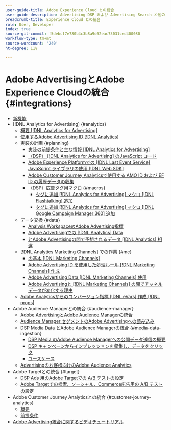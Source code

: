 ```yaml
---
user-guide-title: Adobe Experience Cloud との統合
user-guide-description: Advertising DSP および Advertising Search と他の Adobe Experience Cloud 製品およびサービスとの統合について学習します。
breadcrumb-title: Experience Cloud との統合
role: User, Developer
index: true
source-git-commit: f5debcf7e780b4c3b8a9d62eac73031ced400080
workflow-type: tm+mt
source-wordcount: '240'
ht-degree: 11%

---
```



# Adobe AdvertisingとAdobe Experience Cloudの統合 {#integrations}

<!--  ADD LATER: and Adobe Experience Platform -->

+ [新機能](/help/integrations/home.md)
+ [!DNL Analytics for Advertising] {#analytics}
   + [概要  [!DNL Analytics for Advertising]](/help/integrations/analytics/overview.md)
   + [使用するAdobe Advertising ID [!DNL Analytics]](/help/integrations/analytics/ids.md)
   + 実装の計画 {#planning}
      + [実装の前提条件と主な情報  [!DNL Analytics for Advertising]](/help/integrations/analytics/prerequisites.md)
      + [（DSP）  [!DNL Analytics for Advertising] のJavaScript コード](/help/integrations/analytics/javascript.md)
      + [Adobe Experience Platformでの  [!DNL Last Event Service] JavaScript ライブラリの使用  [!DNL Web SDK]](/help/integrations/analytics/web-sdk.md)
      + [Adobe Customer Journey Analyticsで使用する AMO ID および EF ID の履歴データの収集](/help/integrations/analytics/rvars-to-evars.md)
      + （DSP）広告タグ用マクロ {#macros}
         + [タグに追加  [!DNL Analytics for Advertising]  マクロ  [!DNL Flashtalking]  追加](/help/integrations/analytics/macros-flashtalking.md)
         + [タグに追加  [!DNL Analytics for Advertising]  マクロ  [!DNL Google Campaign Manager 360]  追加](/help/integrations/analytics/macros-google-campaign-manager.md)
   + データ交換 {#data}
      + [Analysis WorkspaceのAdobe Advertising指標](/help/integrations/analytics/advertising-metrics-in-analytics.md)
      + [Adobe Advertisingでの [!DNL Analytics] Data](/help/integrations/analytics/analytics-data-in-advertising.md)
      + [とAdobe Advertisingの間で予想されるデータ  [!DNL Analytics]  相違](/help/integrations/analytics/data-variances.md)
   + [!DNL Analytics Marketing Channels] での作業 {#mc}
      + [の基本  [!DNL Marketing Channels]](/help/integrations/analytics/marketing-channels/mc-overview.md)
      + [Adobe Advertising ID を使用した処理ルール  [!DNL Marketing Channels]  作成](/help/integrations/analytics/marketing-channels/mc-ids.md)
      + [Adobe Advertising Data [!DNL Marketing Channels]  使用](/help/integrations/analytics/marketing-channels/mc-ac-data.md)
      + [Adobe Advertisingと  [!DNL Marketing Channels] の間でチャネルデータが変化する理由](/help/integrations/analytics/marketing-channels/mc-data-variances.md)
   + [Adobe Analyticsからのコンバージョン指標  [!DNL eVars]  作成  [!DNL props]](/help/integrations/analytics/conversion-metrics-from-evars.md)
+ Adobe Audience Managerとの統合 {#audience-manager}
   + [Adobe AdvertisingとAdobe Audience Managerの統合](/help/integrations/audience-manager/overview.md)
   + [Audience Manager セグメントのAdobe Advertisingへの読み込み](/help/integrations/audience-manager/import-audiences.md)
   + DSP Media Data とAdobe Audience Managerの統合 {#media-data-ingestion}
      + [DSP Media のAdobe Audience Managerへの公開データ送信の概要](/help/integrations/audience-manager/media-data-integration/overview.md)
      + [DSP キャンペーンからインプレッションを収集し、データをクリック](/help/integrations/audience-manager/media-data-integration/collect.md)
      + [ユースケース](/help/integrations/audience-manager/media-data-integration/use-cases.md)
   + [Advertisingのお客様向けのAdobe Audience Analytics](/help/integrations/audience-manager/audience-analytics.md)
+ Adobe Targetとの統合 {#target}
   + [DSP Ads 用のAdobe Targetでの A/B テストの設定](/help/integrations/target/ab-tests-dsp.md)
   + [Adobe Targetでの検索、ソーシャル、Commerce広告用の A/B テストの設定](/help/integrations/target/ab-tests-search.md)
+ Adobe Customer Journey Analyticsとの統合 {#customer-journey-analytics}
   + [概要](/help/integrations/customer-journey-analytics/overview.md)
   + [前提条件](/help/integrations/customer-journey-analytics/prerequisites.md)
+ [Adobe Advertising統合に関するビデオチュートリアル ](https://experienceleague.adobe.com/docs/advertising-learn/tutorials/overview.html)<!-- rename if the tutorials TOC structure changes -->
